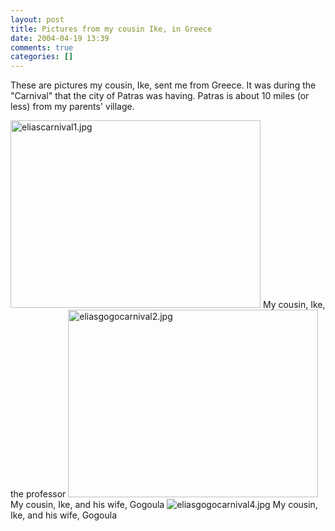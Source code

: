 ```yaml
---
layout: post
title: Pictures from my cousin Ike, in Greece
date: 2004-04-19 13:39
comments: true
categories: []
---
```

These are pictures my cousin, Ike, sent me from Greece. It was during the "Carnival" that the city of Patras was having. Patras is about 10 miles (or less) from my parents' village.

<img alt="eliascarnival1.jpg" src="http://peterfilias.com/archives/eliascarnival1.jpg" width="400" height="300" border="0" />
My cousin, Ike, the professor

<img alt="eliasgogocarnival2.jpg" src="http://peterfilias.com/archives/eliasgogocarnival2.jpg" width="400" height="300" border="0" />
My cousin, Ike, and his wife, Gogoula

<img alt="eliasgogocarnival4.jpg" src="http://peterfilias.com/archives/eliasgogocarnival4.jpg" border="0" />
My cousin, Ike, and his wife, Gogoula
